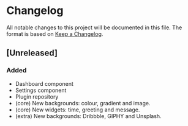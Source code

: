 # Changelog

All notable changes to this project will be documented in this file. The format is based on [Keep a Changelog](http://keepachangelog.com/en/1.0.0/).

## [Unreleased]
### Added
- Dashboard component
- Settings component
- Plugin repository
- (core) New backgrounds: colour, gradient and image.
- (core) New widgets: time, greeting and message.
- (extra) New backgrounds: Dribbble, GIPHY and Unsplash.
